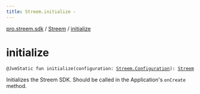 ```yaml
---
title: Streem.initialize - 
---
```


[pro.streem.sdk](../index.html) / [Streem](index.html) / [initialize](./initialize.html)

# initialize

`@JvmStatic fun initialize(configuration: `[`Streem.Configuration`](-configuration/index.html)`): `[`Streem`](index.html)

Initializes the Streem SDK. Should be called in the Application's `onCreate` method.

